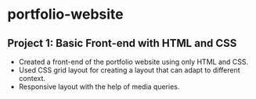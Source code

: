 # portfolio-website

## Project 1: Basic Front-end with HTML and CSS
- Created a front-end of the portfolio website using only HTML and CSS.
- Used CSS grid layout for creating a layout that can adapt to different context.
- Responsive layout with the help of media queries.

